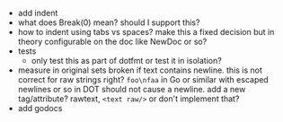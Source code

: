 * add indent
* what does Break(0) mean? should I support this?
* how to indent using tabs vs spaces? make this a fixed decision but in theory configurable on the
doc like NewDoc or so?
* tests
  * only test this as part of dotfmt or test it in isolation?
* measure in original sets broken if text contains newline. this is not correct for raw strings
right? `foo\nfaa` in Go or similar with escaped newlines or so in DOT should not cause a newline.
add a new tag/attribute? rawtext, `<text raw/>` or don't implement that?
* add godocs
